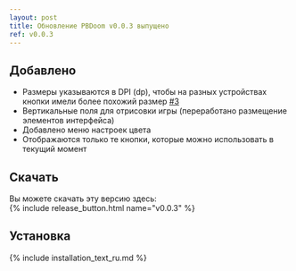 ```yaml
---
layout: post
title: Обновление PBDoom v0.0.3 выпущено
ref: v0.0.3
---
```


## Добавлено

- Размеры указываются в DPI (dp), чтобы на разных устройствах кнопки
имели более похожий размер [#3](https://github.com/imustafin/pbdoom/issues/3)
- Вертикальные поля для отрисовки игры (переработано размещение элементов интерфейса)
- Добавлено меню настроек цвета
- Отображаются только те кнопки, которые можно использовать в текущий момент

<!-- excerpt -->

## Скачать
Вы можете скачать эту версию здесь:<br>{% include release_button.html
  name="v0.0.3"
%}

## Установка
{% include installation_text_ru.md %}
